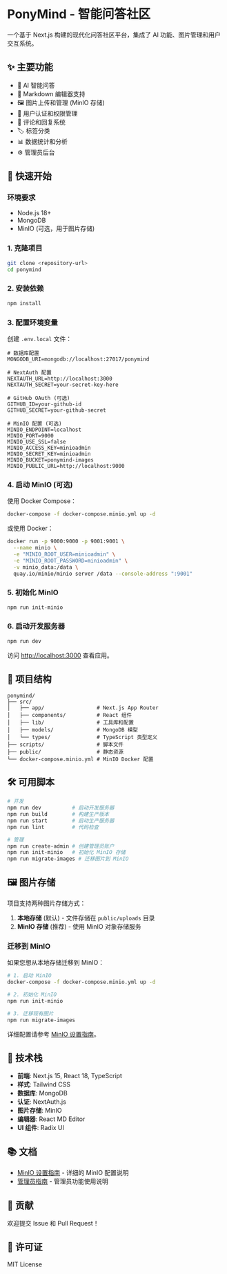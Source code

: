 # PonyMind - 智能问答社区

一个基于 Next.js 构建的现代化问答社区平台，集成了 AI 功能、图片管理和用户交互系统。

## ✨ 主要功能

- 🤖 AI 智能问答
- 📝 Markdown 编辑器支持
- 🖼️ 图片上传和管理 (MinIO 存储)
- 👥 用户认证和权限管理
- 💬 评论和回复系统
- 🏷️ 标签分类
- 📊 数据统计和分析
- ⚙️ 管理员后台

## 🚀 快速开始

### 环境要求

- Node.js 18+
- MongoDB
- MinIO (可选，用于图片存储)

### 1. 克隆项目

```bash
git clone <repository-url>
cd ponymind
```

### 2. 安装依赖

```bash
npm install
```

### 3. 配置环境变量

创建 `.env.local` 文件：

```env
# 数据库配置
MONGODB_URI=mongodb://localhost:27017/ponymind

# NextAuth 配置
NEXTAUTH_URL=http://localhost:3000
NEXTAUTH_SECRET=your-secret-key-here

# GitHub OAuth (可选)
GITHUB_ID=your-github-id
GITHUB_SECRET=your-github-secret

# MinIO 配置 (可选)
MINIO_ENDPOINT=localhost
MINIO_PORT=9000
MINIO_USE_SSL=false
MINIO_ACCESS_KEY=minioadmin
MINIO_SECRET_KEY=minioadmin
MINIO_BUCKET=ponymind-images
MINIO_PUBLIC_URL=http://localhost:9000
```

### 4. 启动 MinIO (可选)

使用 Docker Compose：

```bash
docker-compose -f docker-compose.minio.yml up -d
```

或使用 Docker：

```bash
docker run -p 9000:9000 -p 9001:9001 \
  --name minio \
  -e "MINIO_ROOT_USER=minioadmin" \
  -e "MINIO_ROOT_PASSWORD=minioadmin" \
  -v minio_data:/data \
  quay.io/minio/minio server /data --console-address ":9001"
```

### 5. 初始化 MinIO

```bash
npm run init-minio
```

### 6. 启动开发服务器

```bash
npm run dev
```

访问 [http://localhost:3000](http://localhost:3000) 查看应用。

## 📁 项目结构

```
ponymind/
├── src/
│   ├── app/                 # Next.js App Router
│   ├── components/          # React 组件
│   ├── lib/                 # 工具库和配置
│   ├── models/              # MongoDB 模型
│   └── types/               # TypeScript 类型定义
├── scripts/                 # 脚本文件
├── public/                  # 静态资源
└── docker-compose.minio.yml # MinIO Docker 配置
```

## 🛠️ 可用脚本

```bash
# 开发
npm run dev          # 启动开发服务器
npm run build        # 构建生产版本
npm run start        # 启动生产服务器
npm run lint         # 代码检查

# 管理
npm run create-admin # 创建管理员账户
npm run init-minio   # 初始化 MinIO 存储
npm run migrate-images # 迁移图片到 MinIO
```

## 🖼️ 图片存储

项目支持两种图片存储方式：

1. **本地存储** (默认) - 文件存储在 `public/uploads` 目录
2. **MinIO 存储** (推荐) - 使用 MinIO 对象存储服务

### 迁移到 MinIO

如果您想从本地存储迁移到 MinIO：

```bash
# 1. 启动 MinIO
docker-compose -f docker-compose.minio.yml up -d

# 2. 初始化 MinIO
npm run init-minio

# 3. 迁移现有图片
npm run migrate-images
```

详细配置请参考 [MinIO 设置指南](MINIO_SETUP.md)。

## 🔧 技术栈

- **前端**: Next.js 15, React 18, TypeScript
- **样式**: Tailwind CSS
- **数据库**: MongoDB
- **认证**: NextAuth.js
- **图片存储**: MinIO
- **编辑器**: React MD Editor
- **UI 组件**: Radix UI

## 📚 文档

- [MinIO 设置指南](MINIO_SETUP.md) - 详细的 MinIO 配置说明
- [管理员指南](ADMIN_README.md) - 管理员功能使用说明

## 🤝 贡献

欢迎提交 Issue 和 Pull Request！

## 📄 许可证

MIT License
